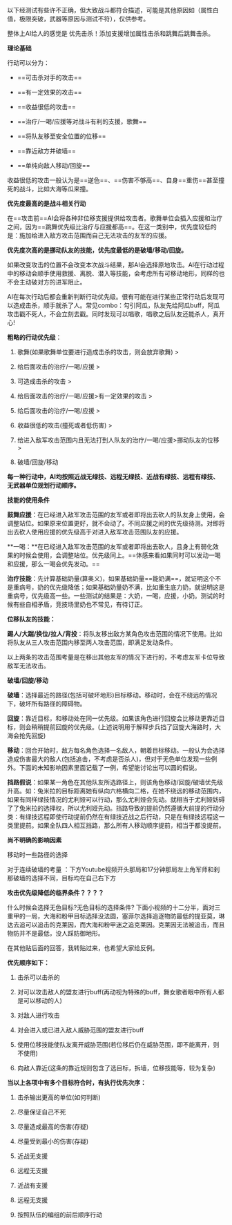 以下经测试有些许不正确，但大致战斗都符合描述，可能是其他原因如（属性白值，极限突破，武器等原因与测试不符），仅供参考。

整体上AI给人的感觉是 优先击杀！添加支援增加属性击杀和跳舞后跳舞击杀。

**理论基础**

行动可以分为：

- ==可击杀对手的攻击==

- ==有一定效果的攻击==

- ==收益很低的攻击==

- ==治疗/一喝/应援等对战斗有利的支援，歌舞==

- ==将队友移至安全位置的位移==

- ==靠近敌方并破墙==

-  ==单纯向敌人移动/回旋==

收益很低的攻击一般认为是==逆色==、==伤害不够高==、自身==重伤==甚至撞死的战斗，比如大海等瓜来撞。

**优先度最高的是战斗相关行动**

在==攻击前==AI会将各种非位移支援提供给攻击者。歌舞单位会插入应援和治疗之间，因为==跳舞优先级比治疗与应援都高==。在这一类别中，优先度较低的是：施加给进入敌方攻击范围而自己无法攻击的友军的应援。

**优先度次高的是挪动队友的技能，优先度最低的是破墙/移动/回旋。**

如果改变攻击的位置不会改变本次战斗结果，那AI会选择原地攻击。AI在行动过程中的移动会顺手使用救援、离脱、潜入等技能，会考虑所有可移动地形，同样的也不会主动破对方的进军阻止。

AI在每次行动后都会重新判断行动优先级。很有可能在进行某些正常行动后发现可以造成击杀，顺手就杀了人。常见combo：勾引阿瓜，队友先给阿瓜buff，阿瓜攻击戳不死人，不会立刻去戳。同时发现可以唱歌，唱歌之后队友还能杀人，真开心!

**粗略的行动优先级**：

1. 歌舞(如果歌舞单位要进行造成击杀的攻击，则会放弃歌舞)  >  

2. 给后面攻击的治疗/一喝/应援  >  

3. 可造成击杀的攻击  > 

4. 给后面攻击的治疗/一喝/应援>有一定效果的攻击  >

5. 给后面攻击的治疗/一喝/应援  >

6. 收益很低的攻击(撞死或者低伤害)  >

7. 给进入敌军攻击范围内且无法打到人队友的治疗/一喝/应援>挪动队友的位移  >

8. 破墙/回旋/移动

**每一种行动中，AI均按照近战无绿技、远程无绿技、近战有绿技、远程有绿技、无武器单位规划行动顺序。**

**技能的使用条件**

**鼓舞应援**：在已经进入敌军攻击范围的友军或者即将出去砍人的队友身上使用，会调整站位。如果原来位置更好，就不会动了。不同应援之间的优先级待测。对即将出去砍人使用应援的优先级高于对进入敌军攻击范围队友的应援。

**一喝：**在已经进入敌军攻击范围的友军或者即将出去砍人，且身上有弱化效果的时候会使用，会调整站位。优先级同上。==体感来看如果同时可以发动一喝和应援，那么一喝会优先发动。==

**治疗技能**：先计算基础奶量(算奥义)，如果基础奶量==能奶满==，就证明这个不是重病号，奶的优先级降低；如果基础奶量奶不满，比如重生底力奶，就说明这是重病号，优先级高一些。一些测试的结果是：大奶，一喝，应援，小奶。测试的时候有些自相矛盾，竞技场里奶也不常见，有待订正。

**位移队友的技能：**

**踢人/大踹/换位/拉人/背投**：将队友移出敌方某角色攻击范围的情况下使用。比如将队友从三人攻击范围内移至两人攻击范围，即满足发动条件。

以上两条的攻击范围考量是在移出其他友军的情况下进行的，不考虑友军卡位导致敌军无法攻击。

**破墙/回旋/移动**

**破墙**：选择最近的路径(包括可破坏地形)目标移动。移动时，会在不绕远的情况下，破坏所有路径的障碍物。

**回旋**：靠近目标，和移动处在同一优先级。如果该角色进行回旋会比移动更靠近目标，则会稍稍提前回旋的优先级。(上述说明用于解释步兵挡了回旋大海路时，大海会抢先回旋)

**移动**：回合开始时，敌方每名角色选择一名敌人，朝着目标移动。一般认为会选择造成伤害最大的敌人(包括追击，不考虑是否杀人)，但对于无色单位发现一些例外。下面的未知影响因素里面记载了一例，希望能讨论出可以圆的假说。

**挡路假说**：如果某一角色在其他队友所选路径上，则该角色移动/回旋/破墙优先级升高。如：兔米拉的目标距离她有纵向六格横向二格，在她不绕远的移动范围内，如果有同样绿技情况的尤利娅可以行动，那么尤利娅会先动。就相当于尤利娅妨碍了了兔米拉的选择权，所以尤利娅先动。挡路导致的提前仍然遵循大前提的行动分类：有绿技远程即使行动提前仍然在有绿技近战之后行动，只是在有绿技远程这一类里提前。如果全队四人相互挡路，那么所有人移动顺序提前，相当于都没提前。

**尚不明确的影响因素**

移动时一些路径的选择

对于连续破墙的考量 ：下方Youtube视频开头那局和17分钟那局左上角军师和刹那破墙的选择不同，目标均在自己右下方

**攻击优先级降低的临界条件？？？？**

什么时候会选择无色目标?无色目标的选择条件? 下面小视频的十二分半，面对三重甲的一局，大海和粉甲目标选择没法圆，塞菲尔选择追逐物防最低的提亚莫，琳达去追可以追击的克莱因，而大海和粉甲迷之追克莱因。克莱因无法被追击，而且物防并不是最低，没人踩防御地形。

在其他贴后面的回答，我转贴过来，也希望大家给反例。

**优先顺序如下：**

1. 击杀可以击杀的

2. 对可以攻击敌人的盟友进行buff(再动视为特殊的buff，舞女歌者眼中所有人都是可以移动的人)

3. 对敌人进行攻击

4. 对会进入或已进入敌人威胁范围的盟友进行buff

5. 使用位移技能使队友离开威胁范围(若位移后仍在威胁范围，即不能离开，则不使用)

6. 向敌人靠近(这条的靠近规则包含了选目标，拆墙，位移技能等，较为复杂)

**当以上各项中有多个目标符合时，有执行优先次序：**

1. 击杀输出更高的单位(如何判断)

2. 尽量保证自己不死

3. 尽量造成最高的伤害(存疑)

4. 尽量受到最小的伤害(存疑)

5. 近战无支援

6. 远程无支援

7. 近战有支援

8. 远程无支援

9. 按照队伍的编组的前后顺序行动